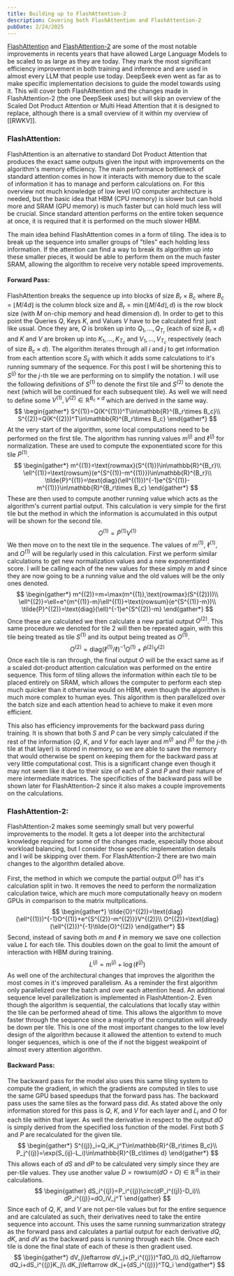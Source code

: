 ```yaml
---
title: Building up to FlashAttention-2
description: Covering both FlashAttention and FlashAttention-2
pubDate: 2/24/2025
---
```

[FlashAttention](https://arxiv.org/abs/2205.14135) and [FlashAttention-2](https://arxiv.org/abs/2307.08691) are some of the most notable improvements in recents years that have allowed Large Language Models to be scaled to as large as they are today. They mark the most significant efficiency improvement in both training and inference and are used in almost every LLM that people use today. DeepSeek even went as far as to make specific implementation decisions to guide the model towards using it. This will cover both FlashAttention and the changes made in FlashAttention-2 (the one DeepSeek uses) but will skip an overview of the Scaled Dot Product Attention or Multi Head Attention that it is designed to replace, although there is a small overview of it within my overview of [[RWKV]].

### FlashAttention:
FlashAttention is an alternative to standard Dot Product Attention that produces the exact same outputs given the input with improvements on the algorithm's memory efficiency. The main performance bottleneck of standard attention comes in how it interacts with memory due to the scale of information it has to manage and perform calculations on. For this overview not much knowledge of low level I/O computer architecture is needed, but the basic idea that HBM (CPU memory) is slower but can hold more and SRAM (GPU memory) is much faster but can hold much less will be crucial. Since standard attention performs on the entire token sequence at once, it is required that it is performed on the much slower HBM.

The main idea behind FlashAttention comes in a form of tiling. The idea is to break up the sequence into smaller groups of "tiles" each holding less information. If the attention can find a way to break its algorithm up into these smaller pieces, it would be able to perform them on the much faster SRAM, allowing the algorithm to receive very notable speed improvements.

#### Forward Pass:
FlashAttention breaks the sequence up into blocks of size $B_r\times B_c$ where $B_c=\lfloor M/4d\rfloor$ is the column block size and $B_r=\min(\lfloor M/4d\rfloor,d)$ is the row block size (with $M$ on-chip memory and head dimension $d$). In order to get to this point the Queries $Q$, Keys $K$, and Values $V$ have to be calculated first just like usual. Once they are, $Q$ is broken up into $Q_1,\dots,Q_{T_r}$ (each of size $B_r\times d$) and $K$ and $V$ are broken up into $K_1,\dots,K_{T_c}$ and $V_1,\dots,V_{T_c}$ respectively (each of size $B_c\times d$). The algorithm iterates through all $i$ and $j$ to get information from each attention score $S_{ij}$ with which it adds some calculations to it's running summary of the sequence. For this post I will be shortening this to $S^{(j)}$ for the $j$-th tile we are performing on to simplify the notation. I will use the following definitions of $S^{(1)}$ to denote the first tile and $S^{(2)}$ to denote the next (which will be continued for each subsequent tile). As well we will need to define some $V^{(1)},V^{(2)}\in\mathbb{R}^{B_c\times d}$ which are derived in the same way.
$$
\begin{gather*}
S^{(1)}=Q(K^{(1)})^T\in\mathbb{R}^{B_r\times B_c}\\
S^{(2)}=Q(K^{(2)})^T\in\mathbb{R}^{B_r\times B_c}
\end{gather*}
$$
At the very start of the algorithm, some local computations need to be performed on the first tile. The algorithm has running values $m^{(j)}$ and $\ell^{(j)}$ for normalization. These are used to compute the exponentiated score for this tile $\tilde{P}^{(1)}$.
$$
\begin{gather*}
m^{(1)}=\text{rowmax}(S^{(1)})\in\mathbb{R}^{B_r}\\
\ell^{(1)}=\text{rowsum}(e^{S^{(1)}-m^{(1)}})\in\mathbb{R}^{B_r}\\
\tilde{P}^{(1)}=\text{diag}(\ell^{(1)})^{-1}e^{S^{(1)}-m^{(1)}}\in\mathbb{R}^{B_r\times B_c}
\end{gather*}
$$
These are then used to compute another running value which acts as the algorithm's current partial output. This calculation is very simple for the first tile but the method in which the information is accumulated in this output will be shown for the second tile.
$$
O^{(1)}=\tilde{P}^{(1)}V^{(1)}
$$
We then move on to the next tile in the sequence. The values of $m^{(1)}$, $\ell^{(1)}$, and $O^{(1)}$ will be regularly used in this calculation. First we perform similar calculations to get new normalization values and a new exponentiated score. I will be calling each of the new values for these simply $m$ and $\ell$ since they are now going to be a running value and the old values will be the only ones denoted.
$$
\begin{gather*}
m^{(2)}=m=\max(m^{(1)},\text{rowmax}(S^{(2)}))\\
\ell^{(2)}=\ell=e^{m^{(1)}-m}\ell^{(1)}+\text{rowsum}(e^{S^{(1)}-m})\\
\tilde{P}^{(2)}=\text{diag}(\ell)^{-1}e^{S^{(2)}-m}
\end{gather*}
$$
Once these are calculated we then calculate a new partial output $O^{(2)}$. This same procedure we denoted for tile 2 will then be repeated again, with this tile being treated as tile $S^{(1)}$ and its output being treated as $O^{(1)}$.
$$
O^{(2)}=\text{diag}(\ell^{(1)}/\ell)^{-1}O^{(1)}+\tilde{P}^{(2)}V^{(2)}
$$
Once each tile is ran through, the final output $O$ will be the exact same as if a scaled dot-product attention calculation was performed on the entire sequence. This form of tiling allows the information within each tile to be placed entirely on SRAM, which allows the computer to perform each step much quicker than it otherwise would on HBM, even though the algorithm is much more complex to human eyes. This algorithm is then parallelized over the batch size and each attention head to achieve to make it even more efficient.

This also has efficiency improvements for the backward pass during training. It is shown that both $S$ and $P$ can be very simply calculated if the rest of the information ($Q$, $K$, and $V$ for each layer and $m^{(j)}$ and $l^{(j)}$ for the $j$-th tile at that layer) is stored in memory, so we are able to save the memory that would otherwise be spent on keeping them for the backward pass at very little computational cost. This is a significant change even though it may not seem like it due to their size of each of $S$ and $P$ and their nature of mere intermediate matrices. The specificities of the backward pass will be shown later for FlashAttention-2 since it also makes a couple improvements on the calculations.
### FlashAttention-2:
FlashAttention-2 makes some seemingly small but very powerful improvements to the model. It gets a lot deeper into the architectural knowledge required for some of the changes made, especially those about workload balancing, but I consider those specific implementation details and I will be skipping over them. For FlashAttention-2 there are two main changes to the algorithm detailed above.

First, the method in which we compute the partial output $O^{(j)}$ has it's calculation split in two. It removes the need to perform the normalization calculation twice, which are much more computationally heavy on modern GPUs in comparison to the matrix multplications.
$$
\begin{gather*}
\tilde{O}^{(2)}=\text{diag}(\ell^{(1)})^{-1}O^{(1)}+e^{S^{(2)}-m^{(2)}}V^{(2)}\\
O^{(2)}=\text{diag}(\ell^{(2)})^{-1}\tilde{O}^{(2)}
\end{gather*}
$$
Second, instead of saving both $m$ and $\ell$ in memory we save one collection value $L$ for each tile. This doubles down on the goal to limit the amount of interaction with HBM during training.
$$
L^{(j)}=m^{(j)}+\log(\ell^{(j)})
$$
As well one of the architectural changes that improves the algorithm the most comes in it's improved parallelism. As a reminder the first algorithm only parallelized over the batch and over each attention head. An additional sequence level parallelization is implemented in FlashAttention-2. Even though the algorithm is sequential, the calculations that locally stay within the tile can be performed ahead of time. This allows the algorithm to move faster through the sequence since a majority of the computation will already be down per tile. This is one of the most important changes to the low level design of the algorithm because it allowed the attention to extend to much longer sequences, which is one of the if not the biggest weakpoint of almost every attention algorithm.

#### Backward Pass:
The backward pass for the model also uses this same tiling system to compute the gradient, in which the gradients are computed in tiles to use the same GPU based speedups that the forward pass has. The backward pass uses the same tiles as the forward pass did. As stated above the only information stored for this pass is $Q$, $K$, and $V$ for each layer and $L_i$ and $O$ for each tile within that layer. As well the derivative in respect to the output $dO$ is simply derived from the specified loss function of the model. First both $S$ and $P$ are recalculated for the given tile.
$$
\begin{gather*}
S^{(j)}_i=Q_iK_j^T\in\mathbb{R}^{B_r\times B_c}\\
P_j^{(j)}=\exp(S_{ij}-L_i)\in\mathbb{R}^{B_c\times d}
\end{gather*}
$$
This allows each of $dS$ and $dP$ to be calculated very simply since they are per-tile values. They use another value $D=\text{rowsum}(dO\circ O)\in\mathbb{R^d}$ in their calculations.
$$
\begin{gather}
dS_i^{(j)}=P_i^{(j)}\circ(dP_i^{(j)}-D_i)\\
dP_i^{(j)}=dO_iV_j^T
\end{gather}
$$
Since each of $Q$, $K$, and $V$ are not per-tile values but for the entire sequence and are calculated as such, their derivatives need to take the entire sequence into account. This uses the same running summarization strategy as the forward pass and calculates a partial output for each derivative $dQ$, $dK$, and $dV$ as the backward pass is running through each tile. Once each tile is done the final state of each of these is then gradient used.
$$
\begin{gather*}
dV_j\leftarrow dV_j+(P_i^{(j)})^TdO_i\\
dQ_i\leftarrow dQ_i+dS_i^{(j)}K_j\\
dK_j\leftarrow dK_j+{dS_i^{(j)}}^TQ_i
\end{gather*}
$$